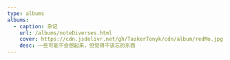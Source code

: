 ```yaml
---
type: albums
albums:
  - caption: 杂记
    url: /albums/noteDiverses.html
    cover: https://cdn.jsdelivr.net/gh/TaskerTonyk/cdn/album/redMo.jpg
    desc: 一些可能不会想起来，但觉得不该忘的东西
---
```

